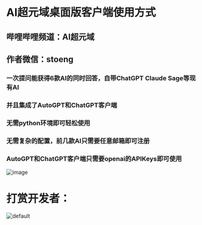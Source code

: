 # AI超元域桌面版客户端使用方式

 ## 哔哩哔哩频道：AI超元域
 
 ## 作者微信：stoeng

### 一次提问能获得6款AI的同时回答，自带ChatGPT Claude Sage等现有AI

### 并且集成了AutoGPT和ChatGPT客户端

### 无需python环境即可轻松使用

### 无需复杂的配置，前几款AI只需要任意邮箱即可注册

### AutoGPT和ChatGPT客户端只需要openai的APIKeys即可使用


![image](https://user-images.githubusercontent.com/42172631/237026727-41db0f13-5c7c-4ceb-9014-9738432a6442.png)

# 打赏开发者：

![default](https://user-images.githubusercontent.com/42172631/237028447-25571233-8056-4338-b444-025b8ede34f1.jpg)

